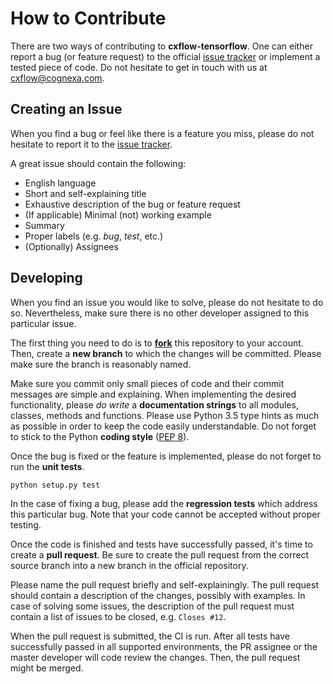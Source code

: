 # How to Contribute

There are two ways of contributing to **cxflow-tensorflow**.
One can either report a bug (or feature request) to the official [issue tracker](https://github.com/Cognexa/cxflow-tensorflow/issues) or implement a tested piece of code.
Do not hesitate to get in touch with us at cxflow@cognexa.com.

## Creating an Issue
When you find a bug or feel like there is a feature you miss, please do not hesitate to report it to the [issue tracker](https://github.com/Cognexa/cxflow-tensorflow/issues).

A great issue should contain the following:

- English language
- Short and self-explaining title
- Exhaustive description of the bug or feature request
- (If applicable) Minimal (not) working example
- Summary
- Proper labels (e.g. *bug*, *test*, etc.)
- (Optionally) Assignees

## Developing

When you find an issue you would like to solve, please do not hesitate to do so.
Nevertheless, make sure there is no other developer assigned to this particular issue.

The first thing you need to do is to **[fork](https://guides.github.com/activities/forking/)** this repository to your account.
Then, create a **new branch** to which the changes will be committed.
Please make sure the branch is reasonably named.

Make sure you commit only small pieces of code and their commit messages are simple and explaining.
When implementing the desired functionality, please *do write* a **documentation strings** to all modules, classes, methods and functions.
Please use Python 3.5 type hints as much as possible in order to keep the code easily understandable.
Do not forget to stick to the Python **coding style** ([PEP 8](https://www.python.org/dev/peps/pep-0008/)).

Once the bug is fixed or the feature is implemented, please do not forget to run the **unit tests**.

```bash
python setup.py test
```

In the case of fixing a bug, please add the **regression tests** which address this particular bug.
Note that your code cannot be accepted without proper testing.

Once the code is finished and tests have successfully passed, it's time to create a **pull request**.
Be sure to create the pull request from the correct source branch into a new branch in the official repository.

Please name the pull request briefly and self-explainingly.
The pull request should contain a description of the changes, possibly with examples.
In case of solving some issues, the description of the pull request must contain a list of issues to be closed, e.g. `Closes #12`.

When the pull request is submitted, the CI is run.
After all tests have successfully passed in all supported environments, the PR assignee or the master developer will code review the changes.
Then, the pull request might be merged.
